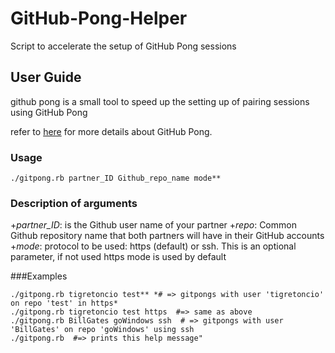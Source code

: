# GitHub-Pong-Helper
Script to accelerate the setup of GitHub Pong sessions

## User Guide

github pong is a small tool to speed up the setting up of pairing sessions using GitHub Pong

refer to [here](https://github.com/makersacademy/pre_course/blob/master/pills/github_pong.md) for 
more details about GitHub Pong.

### Usage
```
./gitpong.rb partner_ID Github_repo_name mode**
```
### Description of arguments

+*partner_ID*: is the Github user name of your partner
+*repo*: Common Github repository name that both partners will have in their GitHub accounts
+*mode*: protocol to be used: https (default) or ssh.  This is an optional parameter, if not used
https mode is used by default

###Examples
```
./gitpong.rb tigretoncio test** *# => gitpongs with user 'tigretoncio' on repo 'test' in https*
./gitpong.rb tigretoncio test https  #=> same as above
./gitpong.rb BillGates goWindows ssh  # => gitpongs with user 'BillGates' on repo 'goWindows' using ssh
./gitpong.rb  #=> prints this help message"
```
